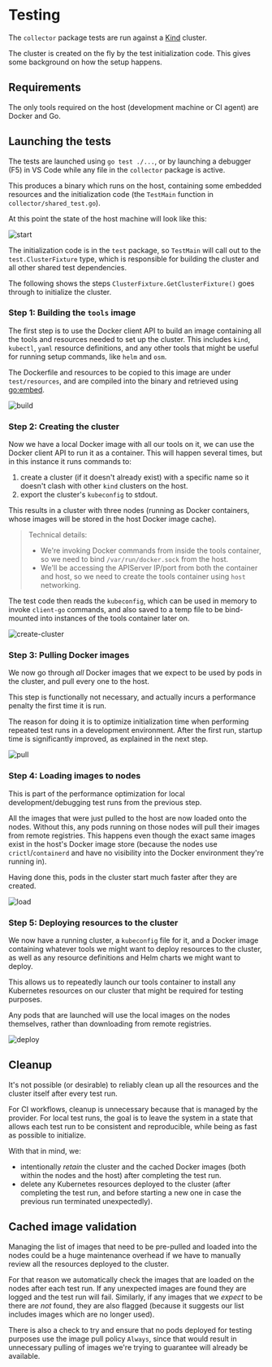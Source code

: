# Testing

The `collector` package tests are run against a [Kind](https://kind.sigs.k8s.io/) cluster.

The cluster is created on the fly by the test initialization code. This gives some background on how the setup happens.

## Requirements

The only tools required on the host (development machine or CI agent) are Docker and Go.

## Launching the tests

The tests are launched using `go test ./...`, or by launching a debugger (F5) in VS Code while any file in the `collector` package is active.

This produces a binary which runs on the host, containing some embedded resources and the initialization code (the `TestMain` function in `collector/shared_test.go`).

At this point the state of the host machine will look like this:

![start](./testing-resources/test-run-0-start.svg)

The initialization code is in the `test` package, so `TestMain` will call out to the `test.ClusterFixture` type, which is responsible for building the cluster and all other shared test dependencies.

The following shows the steps `ClusterFixture.GetClusterFixture()` goes through to initialize the cluster.

### Step 1: Building the `tools` image

The first step is to use the Docker client API to build an image containing all the tools and resources needed to set up the cluster. This includes `kind`, `kubectl`, `yaml` resource definitions, and any other tools that might be useful for running setup commands, like `helm` and `osm`.

The Dockerfile and resources to be copied to this image are under `test/resources`, and are compiled into the binary and retrieved using [go:embed](https://pkg.go.dev/embed).

![build](./testing-resources/test-run-1-build.svg)

### Step 2: Creating the cluster

Now we have a local Docker image with all our tools on it, we can use the Docker client API to run it as a container. This will happen several times, but in this instance it runs commands to:
1. create a cluster (if it doesn't already exist) with a specific name so it doesn't clash with other `kind` clusters on the host.
2. export the cluster's `kubeconfig` to stdout.

This results in a cluster with three nodes (running as Docker containers, whose images will be stored in the host Docker image cache).

> Technical details:
>  - We're invoking Docker commands from inside the tools container, so we need to bind `/var/run/docker.sock` from the host.
>  - We'll be accessing the APIServer IP/port from both the container and host, so we need to create the tools container using `host` networking.

The test code then reads the `kubeconfig`, which can be used in memory to invoke `client-go` commands, and also saved to a temp file to be bind-mounted into instances of the tools container later on.

![create-cluster](./testing-resources/test-run-2-create-cluster.svg)

### Step 3: Pulling Docker images

We now go through *all* Docker images that we expect to be used by pods in the cluster, and pull every one to the host.

This step is functionally not necessary, and actually incurs a performance penalty the first time it is run.

The reason for doing it is to optimize initialization time when performing repeated test runs in a development environment. After the first run, startup time is significantly improved, as explained in the next step.

![pull](./testing-resources/test-run-3-pull.svg)

### Step 4: Loading images to nodes

This is part of the performance optimization for local development/debugging test runs from the previous step.

All the images that were just pulled to the host are now loaded onto the nodes. Without this, any pods running on those nodes will pull their images from remote registries. This happens even though the exact same images exist in the host's Docker image store (because the nodes use `crictl`/`containerd` and have no visibility into the Docker environment they're running in).

Having done this, pods in the cluster start much faster after they are created.

![load](./testing-resources/test-run-4-load.svg)

### Step 5: Deploying resources to the cluster

We now have a running cluster, a `kubeconfig` file for it, and a Docker image containing whatever tools we might want to deploy resources to the cluster, as well as any resource definitions and Helm charts we might want to deploy.

This allows us to repeatedly launch our tools container to install any Kubernetes resources on our cluster that might be required for testing purposes.

Any pods that are launched will use the local images on the nodes themselves, rather than downloading from remote registries.

![deploy](./testing-resources/test-run-5-deploy.svg)

## Cleanup

It's not possible (or desirable) to reliably clean up all the resources and the cluster itself after every test run.

For CI workflows, cleanup is unnecessary because that is managed by the provider. For local test runs, the goal is to leave the system in a state that allows each test run to be consistent and reproducible, while being as fast as possible to initialize.

With that in mind, we:
- intentionally *retain* the cluster and the cached Docker images (both within the nodes and the host) after completing the test run.
- delete any Kubernetes resources deployed to the cluster (after completing the test run, and before starting a new one in case the previous run terminated unexpectedly).

## Cached image validation

Managing the list of images that need to be pre-pulled and loaded into the nodes could be a huge maintenance overhead if we have to manually review all the resources deployed to the cluster.

For that reason we automatically check the images that are loaded on the nodes after each test run. If any unexpected images are found they are logged and the test run will fail. Similarly, if any images that we *expect* to be there are *not* found, they are also flagged (because it suggests our list includes images which are no longer used).

There is also a check to try and ensure that no pods deployed for testing purposes use the image pull policy `Always`, since that would result in unnecessary pulling of images we're trying to guarantee will already be available.
